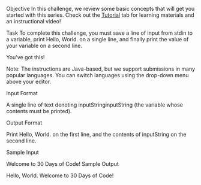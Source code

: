 Objective 
In this challenge, we review some basic concepts that will get you started with this series. Check out the [Tutorial](https://www.hackerrank.com/challenges/30-hello-world/tutorial) tab for learning materials and an instructional video!

Task 
To complete this challenge, you must save a line of input from stdin to a variable, print Hello, World. on a single line, and finally print the value of your variable on a second line.

You've got this!

Note: The instructions are Java-based, but we support submissions in many popular languages. You can switch languages using the drop-down menu above your editor.

Input Format

A single line of text denoting inputStringinputString (the variable whose contents must be printed).

Output Format

Print Hello, World. on the first line, and the contents of inputString on the second line.

Sample Input

Welcome to 30 Days of Code!
Sample Output

Hello, World. 
Welcome to 30 Days of Code!
